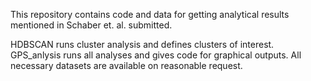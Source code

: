 This repository contains code and data for getting analytical results mentioned in Schaber et. al. submitted.

HDBSCAN runs cluster analysis and defines clusters of interest. GPS_anlysis runs all analyses and gives code for graphical outputs. All necessary datasets are available on reasonable request.
